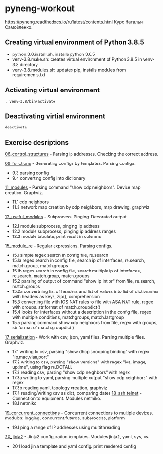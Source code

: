 # pyneng-workout
https://pyneng.readthedocs.io/ru/latest/contents.html
Курс Натальи Самойленко.


## Creating virtual environment of Python 3.8.5
- python.3.8.install.sh: installs python 3.8.5
- venv-3.8.make.sh: creates virtual environment of Python 3.8.5 in venv-3.8 directory
- venv-3.8.modules.sh: updates pip, installs modules from requirements.txt

## Activating virtual environment

    . venv-3.8/bin/activate

## Deactivating virtial environment

    deactivate


## Exercise desriptions

[06_control_structures](https://github.com/kmuhin/pyneng-workout/tree/master/06_control_structures) - Parsing ip addresses. Checking the correct address.

[09_functions](https://github.com/kmuhin/pyneng-workout/tree/master/09_functions) - Generating configs by templates. Parsing configs. 
  - 9.3 parsing config
  - 9.4 converting config into dictionary

[11_modules](https://github.com/kmuhin/pyneng-workout/tree/master/11_modules) - Parsing command "show cdp neighbors". Device map creation. Graphviz.
  - 11.1 cdp neighbors
  - 11.2 network map creation by cdp neighbors, map drawing, graphviz
  
[12_useful_modules](https://github.com/kmuhin/pyneng-workout/tree/master/12_useful_modules) - Subprocess. Pinging. Decorated output.
  - 12.1 module subprocess, pinging ip address
  - 12.2 module subprocess, pinging ip address ranges
  - 12.3 module tabulate, print result in columns

[15_module_re](https://github.com/kmuhin/pyneng-workout/tree/master/15_module_re) - Regular expressions. Parsing configs.
  - 15.1  simple regex search in config file, re.search
  - 15.1a regex search in config file, search ip of interfaces, re.search, match.group, match.groups
  - 15.1b regex search in config file, search multiple ip of interfaces, re.search, match.group, match.groups
  - 15.2  parsing of output of command "show ip int br" from file, re.search, match.groups
  - 15.2a convertning list of headers and list of values into list of dictionaries with headers as keys, zip(), comprehension
  - 15.3  converting file with IOS NAT rules to file with ASA NAT rule, regex with groups, str.format of match.groupdict()
  - 15.4  looks for interfaces without a description in the config file, regex with multiple conditions, matchgroups, match.lastgroup
  - 15.5  parsing command show cdp neighbors from file, regex with groups, str.format of match.groupdict() 

[17_serialization](https://github.com/kmuhin/pyneng-workout/tree/master/17_serialization) - Work with csv, json, yaml files. Parsing multiple files. Graphviz.
  - 17.1 writing to csv, parsing "show dhcp snooping binding" with regex "ip,mac,vlan,port"
  - 17.2 writing to csv, parsing "show versions" with regex "ios, image, uptime", using flag re.DOTALL
  - 17.3 reading csv, parsing "show cdp neighbors" with regex
  - 17.3a writing to yaml, parsing multiple output "show cdp neighbors" with regex
  - 17.3b reading yaml, topology creation, graphviz
  - 17.4 reading/writing csv as dict, comparing dates
[18_ssh_telnet](https://github.com/kmuhin/pyneng-workout/tree/master/18_ssh_telnet) - Connection to equipment. Modules netmiko.
  - 18.1 netmiko

[19_concurrent_connections](https://github.com/kmuhin/pyneng-workout/tree/master/19_concurrent_connections) - Concurrent connections to multiple devices.
modules: logging, concurrent.futures, subprocess, platform
  - 19.1 ping a range of IP addresses using multithreading

[20_jinja2](https://github.com/kmuhin/pyneng-workout/tree/master/20_jinja2) - Jinja2 configuration templates. Modules jinja2, yaml, sys, os.
  - 20.1 load jinja template and yaml config. print rendered config 